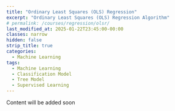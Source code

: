 ```yaml
---
title: "Ordinary Least Squares (OLS) Regression"
excerpt: "Ordinary Least Squares (OLS) Regression Algorithm"
# permalink: /courses/regression/olsr/
last_modified_at: 2025-01-22T23:45:00-00:00
classes: narrow
hidden: false
strip_title: true
categories:
  - Machine Learning
tags: 
  - Machine Learning
  - Classification Model
  - Tree Model
  - Supervised Learning
---
```

Content will be added soon